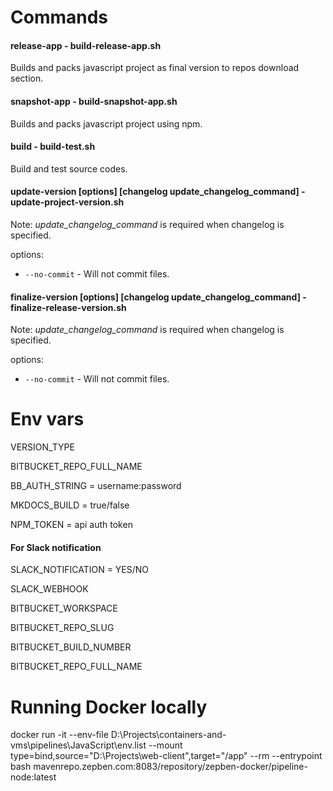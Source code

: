 # Commands

#### release-app - build-release-app.sh
Builds and packs javascript project as final version to repos download section.

#### snapshot-app - build-snapshot-app.sh
Builds and packs javascript project using npm.

#### build - build-test.sh
Build and test source codes.

#### update-version [options] [changelog update_changelog_command] - update-project-version.sh

Note: _update_changelog_command_ is required when changelog is specified.

options:
- `--no-commit` - Will not commit files.

#### finalize-version [options] [changelog update_changelog_command] - finalize-release-version.sh

Note: _update_changelog_command_ is required when changelog is specified.

options:
- `--no-commit` - Will not commit files.

# Env vars
VERSION_TYPE

BITBUCKET_REPO_FULL_NAME

BB_AUTH_STRING = username:password

MKDOCS_BUILD = true/false

NPM_TOKEN = api auth token

#### For Slack notification

SLACK_NOTIFICATION = YES/NO

SLACK_WEBHOOK

BITBUCKET_WORKSPACE

BITBUCKET_REPO_SLUG

BITBUCKET_BUILD_NUMBER

BITBUCKET_REPO_FULL_NAME

# Running Docker locally

docker run -it --env-file D:\Projects\containers-and-vms\pipelines\JavaScript\env.list --mount type=bind,source="D:\Projects\web-client",target="/app" --rm --entrypoint bash mavenrepo.zepben.com:8083/repository/zepben-docker/pipeline-node:latest